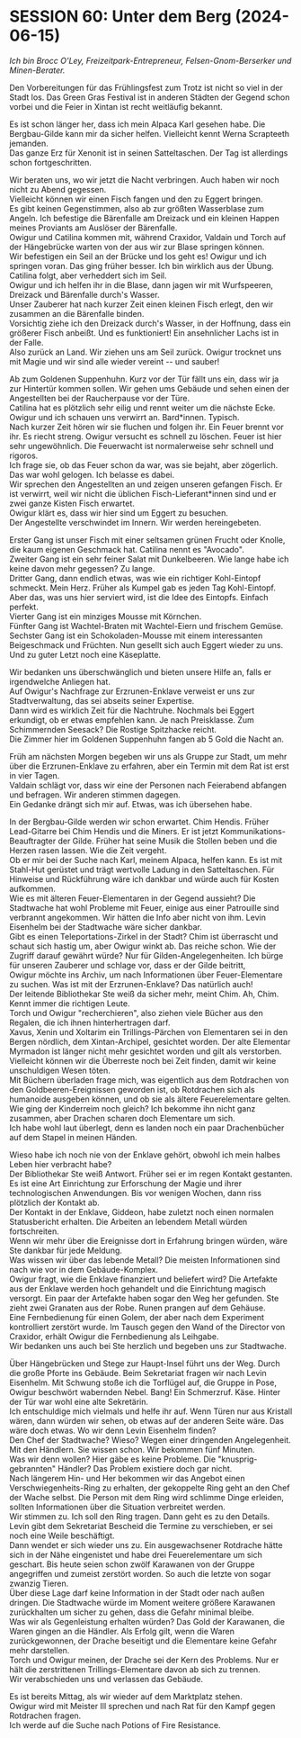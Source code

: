 <!-- Copyright 2020-2025 Dominik Jan Schott. All rights reserved. The license agreement is define in the LICENSE file in the root folder. -->
# **SESSION 60: 	Unter dem Berg (2024-06-15)**

*Ich bin Brocc O'Ley, Freizeitpark-Entrepreneur, Felsen-Gnom-Berserker und Minen-Berater.*

Den Vorbereitungen für das Frühlingsfest zum Trotz ist nicht so viel in der Stadt los. Das Green Gras Festival ist in anderen Städten der Gegend schon vorbei und die Feier in Xintan ist recht weitläufig bekannt.

Es ist schon länger her, dass ich mein Alpaca Karl gesehen habe. Die Bergbau-Gilde kann mir da sicher helfen. Vielleicht kennt Werna Scrapteeth jemanden.  
Das ganze Erz für Xenonit ist in seinen Satteltaschen. Der Tag ist allerdings schon fortgeschritten.

Wir beraten uns, wo wir jetzt die Nacht verbringen. Auch haben wir noch nicht zu Abend gegessen.  
Vielleicht können wir einen Fisch fangen und den zu Eggert bringen.  
Es gibt keinen Gegenstimmen, also ab zur größten Wasserblase zum Angeln. Ich befestige die Bärenfalle am Dreizack und ein kleinen Happen meines Proviants am Auslöser der Bärenfalle.  
Owigur und Catilina kommen mit, während Craxidor, Valdain und Torch auf der Hängebrücke warten von der aus wir zur Blase springen können.  
Wir befestigen ein Seil an der Brücke und los geht es\! Owigur und ich springen voran. Das ging früher besser. Ich bin wirklich aus der Übung. Catilina folgt, aber verheddert sich im Seil.  
Owigur und ich helfen ihr in die Blase, dann jagen wir mit Wurfspeeren, Dreizack und Bärenfalle durch's Wasser.  
Unser Zauberer hat nach kurzer Zeit einen kleinen Fisch erlegt, den wir zusammen an die Bärenfalle binden.  
Vorsichtig ziehe ich den Dreizack durch's Wasser, in der Hoffnung, dass ein größerer Fisch anbeißt. Und es funktioniert\! Ein ansehnlicher Lachs ist in der Falle.  
Also zurück an Land. Wir ziehen uns am Seil zurück. Owigur trocknet uns mit Magie und wir sind alle wieder vereint \-- und sauber\!

Ab zum Goldenen Suppenhuhn. Kurz vor der Tür fällt uns ein, dass wir ja zur Hintertür kommen sollen. Wir gehen ums Gebäude und sehen einen der Angestellten bei der Raucherpause vor der Türe.  
Catilina hat es plötzlich sehr eilig und rennt weiter um die nächste Ecke. Owigur und ich schauen uns verwirrt an. Bard\*innen. Typisch.  
Nach kurzer Zeit hören wir sie fluchen und folgen ihr. Ein Feuer brennt vor ihr. Es riecht streng. Owigur versucht es schnell zu löschen. Feuer ist hier sehr ungewöhnlich. Die Feuerwacht ist normalerweise sehr schnell und rigoros.  
Ich frage sie, ob das Feuer schon da war, was sie bejaht, aber zögerlich. Das war wohl gelogen. Ich belasse es dabei.  
Wir sprechen den Angestellten an und zeigen unseren gefangen Fisch. Er ist verwirrt, weil wir nicht die üblichen Fisch-Lieferant\*innen sind und er zwei ganze Kisten Fisch erwartet.  
Owigur klärt es, dass wir hier sind um Eggert zu besuchen.  
Der Angestellte verschwindet im Innern. Wir werden hereingebeten.

Erster Gang ist unser Fisch mit einer seltsamen grünen Frucht oder Knolle, die kaum eigenen Geschmack hat. Catilina nennt es "Avocado".  
Zweiter Gang ist ein sehr feiner Salat mit Dunkelbeeren. Wie lange habe ich keine davon mehr gegessen? Zu lange.  
Dritter Gang, dann endlich etwas, was wie ein richtiger Kohl-Eintopf schmeckt. Mein Herz. Früher als Kumpel gab es jeden Tag Kohl-Eintopf. Aber das, was uns hier serviert wird, ist die Idee des Eintopfs. Einfach perfekt.  
Vierter Gang ist ein minziges Mousse mit Körnchen.  
Fünfter Gang ist Wachtel-Braten mit Wachtel-Eiern und frischem Gemüse.  
Sechster Gang ist ein Schokoladen-Mousse mit einem interessanten Beigeschmack und Früchten. Nun gesellt sich auch Eggert wieder zu uns.  
Und zu guter Letzt noch eine Käseplatte.

Wir bedanken uns überschwänglich und bieten unsere Hilfe an, falls er irgendwelche Anliegen hat.  
Auf Owigur's Nachfrage zur Erzrunen-Enklave verweist er uns zur Stadtverwaltung, das sei abseits seiner Expertise.  
Dann wird es wirklich Zeit für die Nachtruhe. Nochmals bei Eggert erkundigt, ob er etwas empfehlen kann. Je nach Preisklasse. Zum Schimmernden Seesack? Die Rostige Spitzhacke reicht.  
Die Zimmer hier im Goldenen Suppenhuhn fangen ab 5 Gold die Nacht an.

Früh am nächsten Morgen begeben wir uns als Gruppe zur Stadt, um mehr über die Erzrunen-Enklave zu erfahren, aber ein Termin mit dem Rat ist erst in vier Tagen.  
Valdain schlägt vor, dass wir eine der Personen nach Feierabend abfangen und befragen. Wir anderen stimmen dagegen.  
Ein Gedanke drängt sich mir auf. Etwas, was ich übersehen habe.

In der Bergbau-Gilde werden wir schon erwartet. Chim Hendis. Früher Lead-Gitarre bei Chim Hendis und die Miners. Er ist jetzt Kommunikations-Beauftragter der Gilde. Früher hat seine Musik die Stollen beben und die Herzen rasen lassen. Wie die Zeit vergeht.  
Ob er mir bei der Suche nach Karl, meinem Alpaca, helfen kann. Es ist mit Stahl-Hut gerüstet und trägt wertvolle Ladung in den Satteltaschen. Für Hinweise und Rückführung wäre ich dankbar und würde auch für Kosten aufkommen.  
Wie es mit älteren Feuer-Elementaren in der Gegend aussieht? Die Stadtwache hat wohl Probleme mit Feuer, einige aus einer Patrouille sind verbrannt angekommen. Wir hätten die Info aber nicht von ihm. Levin Eisenhelm bei der Stadtwache wäre sicher dankbar.  
Gibt es einen Teleportations-Zirkel in der Stadt? Chim ist überrascht und schaut sich hastig um, aber Owigur winkt ab. Das reiche schon. Wie der Zugriff darauf gewährt würde? Nur für Gilden-Angelegenheiten. Ich bürge für unseren Zauberer und schlage vor, dass er der Gilde beitritt,  
Owigur möchte ins Archiv, um nach Informationen über Feuer-Elementare zu suchen. Was ist mit der Erzrunen-Enklave? Das natürlich auch\!  
Der leitende Bibliothekar Ste weiß da sicher mehr, meint Chim. Ah, Chim. Kennt immer die richtigen Leute.  
Torch und Owigur "recherchieren", also ziehen viele Bücher aus den Regalen, die ich ihnen hinterhertragen darf.  
Xavus, Xenin und Xoltarim ein Trillings-Pärchen von Elementaren sei in den Bergen nördlich, dem Xintan-Archipel, gesichtet worden. Der alte Elementar Myrmadon ist länger nicht mehr gesichtet worden und gilt als verstorben. Vielleicht können wir die Überreste noch bei Zeit finden, damit wir keine unschuldigen Wesen töten.  
Mit Büchern überladen frage mich, was eigentlich aus dem Rotdrachen von den Goldbeeren-Ereignissen geworden ist, ob Rotdrachen sich als humanoide ausgeben können, und ob sie als ältere Feuerelementare gelten.  
Wie ging der Kinderreim noch gleich? Ich bekomme ihn nicht ganz zusammen, aber Drachen scharen doch Elementare um sich.  
Ich habe wohl laut überlegt, denn es landen noch ein paar Drachenbücher auf dem Stapel in meinen Händen.

Wieso habe ich noch nie von der Enklave gehört, obwohl ich mein halbes Leben hier verbracht habe?  
Der Bibliothekar Ste weiß Antwort. Früher sei er im regen Kontakt gestanten. Es ist eine Art Einrichtung zur Erforschung der Magie und ihrer technologischen Anwendungen. Bis vor wenigen Wochen, dann riss plötzlich der Kontakt ab.  
Der Kontakt in der Enklave, Giddeon, habe zuletzt noch einen normalen Statusbericht erhalten. Die Arbeiten an lebendem Metall würden fortschreiten.  
Wenn wir mehr über die Ereignisse dort in Erfahrung bringen würden, wäre Ste dankbar für jede Meldung.  
Was wissen wir über das lebende Metall? Die meisten Informationen sind nach wie vor in dem Gebäude-Komplex.  
Owigur fragt, wie die Enklave finanziert und beliefert wird? Die Artefakte aus der Enklave werden hoch gehandelt und die Einrichtung magisch versorgt. Ein paar der Artefakte haben sogar den Weg her gefunden. Ste zieht zwei Granaten aus der Robe. Runen prangen auf dem Gehäuse.  
Eine Fernbedienung für einen Golem, der aber nach dem Experiment kontrolliert zerstört wurde. Im Tausch gegen den Wand of the Director von Craxidor, erhält Owigur die Fernbedienung als Leihgabe.  
Wir bedanken uns auch bei Ste herzlich und begeben uns zur Stadtwache.

Über Hängebrücken und Stege zur Haupt-Insel führt uns der Weg. Durch die große Pforte ins Gebäude. Beim Sekretariat fragen wir nach Levin Eisenhelm. Mit Schwung stoße ich die Torflügel auf, die Gruppe in Pose, Owigur beschwört wabernden Nebel. Bang\! Ein Schmerzruf. Käse. Hinter der Tür war wohl eine alte Sekretärin.  
Ich entschuldige mich vielmals und helfe ihr auf. Wenn Türen nur aus Kristall wären, dann würden wir sehen, ob etwas auf der anderen Seite wäre. Das wäre doch etwas. Wo wir denn Levin Eisenhelm finden?  
Den Chef der Stadtwache? Wieso? Wegen einer dringenden Angelegenheit. Mit den Händlern. Sie wissen schon. Wir bekommen fünf Minuten.  
Was wir denn wollen? Hier gäbe es keine Probleme. Die "knusprig-gebrannten" Händler? Das Problem existiere doch gar nicht.  
Nach längerem Hin- und Her bekommen wir das Angebot einen Verschwiegenheits-Ring zu erhalten, der gekoppelte Ring geht an den Chef der Wache selbst. Die Person mit dem Ring wird schlimme Dinge erleiden, sollten Informationen über die Situation verbreitet werden.  
Wir stimmen zu. Ich soll den Ring tragen. Dann geht es zu den Details.  
Levin gibt dem Sekretariat Bescheid die Termine zu verschieben, er sei noch eine Weile beschäftigt.  
Dann wendet er sich wieder uns zu. Ein ausgewachsener Rotdrache hätte sich in der Nähe eingenistet und habe drei Feuerelementare um sich geschart. Bis heute seien schon zwölf Karawanen von der Gruppe angegriffen und zumeist zerstört worden. So auch die letzte von sogar zwanzig Tieren.  
Über diese Lage darf keine Information in der Stadt oder nach außen dringen. Die Stadtwache würde im Moment weitere größere Karawanen zurückhalten um sicher zu gehen, dass die Gefahr minimal bleibe.  
Was wir als Gegenleistung erhalten würden? Das Gold der Karawanen, die Waren gingen an die Händler. Als Erfolg gilt, wenn die Waren zurückgewonnen, der Drache beseitigt und die Elementare keine Gefahr mehr darstellen.  
Torch und Owigur meinen, der Drache sei der Kern des Problems. Nur er hält die zerstrittenen Trillings-Elementare davon ab sich zu trennen.  
Wir verabschieden uns und verlassen das Gebäude.

Es ist bereits Mittag, als wir wieder auf dem Marktplatz stehen.  
Owigur wird mit Meister Ill sprechen und nach Rat für den Kampf gegen Rotdrachen fragen.  
Ich werde auf die Suche nach Potions of Fire Resistance.